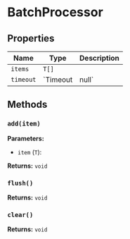 # BatchProcessor

## Properties

| Name | Type | Description |
|------|------|-------------|
| `items` | `T[]` |  |
| `timeout` | `Timeout | null` |  |

## Methods

### `add(item)`

**Parameters:**

- `item` (`T`): 

**Returns:** `void`

### `flush()`

**Returns:** `void`

### `clear()`

**Returns:** `void`

